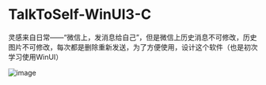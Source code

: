 # TalkToSelf-WinUI3-C
灵感来自日常——“微信上，发消息给自己”，但是微信上历史消息不可修改，历史图片不可修改，每次都是删除重新发送，为了方便使用，设计这个软件（也是初次学习使用WinUI）

![image](https://github.com/user-attachments/assets/ce26d08a-a861-4560-a861-cb356cede667)
